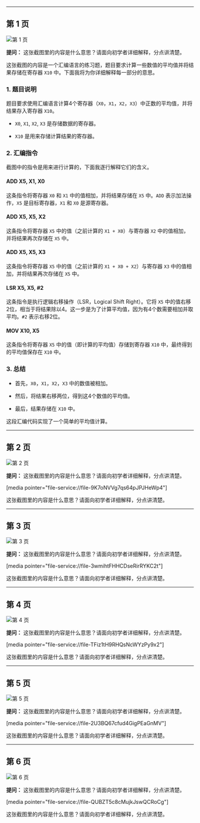 

---

## 第 1 页

![第 1 页](Slides020_ControlFlow_assets/page-001.png)

**提问：** 这张截图里的内容是什么意思？请面向初学者详细解释，分点讲清楚。

这张截图的内容是一个汇编语言的练习题，题目要求计算一些数值的平均值并将结果存储在寄存器 `X10` 中。下面我将为你详细解释每一部分的意思。

### 1. **题目说明**

题目要求使用汇编语言计算4个寄存器（`X0`，`X1`，`X2`，`X3`）中正数的平均值，并将结果存入寄存器 `X10`。

* `X0`, `X1`, `X2`, `X3` 是存储数据的寄存器。
* `X10` 是用来存储计算结果的寄存器。

### 2. **汇编指令**

截图中的指令是用来进行计算的，下面我逐行解释它们的含义。

#### **ADD X5, X1, X0**

这条指令将寄存器 `X0` 和 `X1` 中的值相加，并将结果存储在 `X5` 中。`ADD` 表示加法操作，`X5` 是目标寄存器，`X1` 和 `X0` 是源寄存器。

#### **ADD X5, X5, X2**

这条指令将寄存器 `X5` 中的值（之前计算的 `X1 + X0`）与寄存器 `X2` 中的值相加，并将结果再次存储在 `X5` 中。

#### **ADD X5, X5, X3**

这条指令将寄存器 `X5` 中的值（之前计算的 `X1 + X0 + X2`）与寄存器 `X3` 中的值相加，并将结果再次存储在 `X5` 中。

#### **LSR X5, X5, #2**

这条指令是执行逻辑右移操作（LSR，Logical Shift Right）。它将 `X5` 中的值右移2位，相当于将结果除以4。这一步是为了计算平均值，因为有4个数需要相加并取平均。`#2` 表示右移2位。

#### **MOV X10, X5**

这条指令将寄存器 `X5` 中的值（即计算的平均值）存储到寄存器 `X10` 中，最终得到的平均值保存在 `X10` 中。

### 3. **总结**

* 首先，`X0`，`X1`，`X2`，`X3` 中的数值被相加。
* 然后，将结果右移两位，得到这4个数值的平均值。
* 最后，结果存储在 `X10` 中。

这段汇编代码实现了一个简单的平均值计算。


---

## 第 2 页

![第 2 页](Slides020_ControlFlow_assets/page-002.png)

**提问：** 这张截图里的内容是什么意思？请面向初学者详细解释，分点讲清楚。

[media pointer="file-service://file-9K7oNVVg7qs64pJPJHeWp4"]
这张截图里的内容是什么意思？请面向初学者详细解释，分点讲清楚。


---

## 第 3 页

![第 3 页](Slides020_ControlFlow_assets/page-003.png)

**提问：** 这张截图里的内容是什么意思？请面向初学者详细解释，分点讲清楚。

[media pointer="file-service://file-3wmihtFHHCDseRirRYKC2t"]
这张截图里的内容是什么意思？请面向初学者详细解释，分点讲清楚。


---

## 第 4 页

![第 4 页](Slides020_ControlFlow_assets/page-004.png)

**提问：** 这张截图里的内容是什么意思？请面向初学者详细解释，分点讲清楚。

[media pointer="file-service://file-TFiz1tH9RHQsNcWYzPy9x2"]
这张截图里的内容是什么意思？请面向初学者详细解释，分点讲清楚。


---

## 第 5 页

![第 5 页](Slides020_ControlFlow_assets/page-005.png)

**提问：** 这张截图里的内容是什么意思？请面向初学者详细解释，分点讲清楚。

[media pointer="file-service://file-2U3BQ67cfud4GigPEaGnMV"]
这张截图里的内容是什么意思？请面向初学者详细解释，分点讲清楚。


---

## 第 6 页

![第 6 页](Slides020_ControlFlow_assets/page-006.png)

**提问：** 这张截图里的内容是什么意思？请面向初学者详细解释，分点讲清楚。

[media pointer="file-service://file-QUBZT5c8cMujkJswQCRoCg"]
这张截图里的内容是什么意思？请面向初学者详细解释，分点讲清楚。
